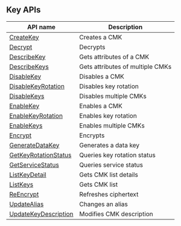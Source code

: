## Key APIs

| API name | Description |
|---------|---------|
| [CreateKey](/document/api/573/34430) | Creates a CMK |
| [Decrypt](/document/api/573/34429) | Decrypts |
| [DescribeKey](/document/api/573/34428) | Gets attributes of a CMK |
| [DescribeKeys](/document/api/573/34427) | Gets attributes of multiple CMKs |
| [DisableKey](/document/api/573/34426) | Disables a CMK |
| [DisableKeyRotation](/document/api/573/34425) | Disables key rotation |
| [DisableKeys](/document/api/573/34424) | Disables multiple CMKs |
| [EnableKey](/document/api/573/34423) | Enables a CMK |
| [EnableKeyRotation](/document/api/573/34422) | Enables key rotation |
| [EnableKeys](/document/api/573/34421) | Enables multiple CMKs |
| [Encrypt](/document/api/573/34420) | Encrypts |
| [GenerateDataKey](/document/api/573/34419) | Generates a data key |
| [GetKeyRotationStatus](/document/api/573/34418) | Queries key rotation status |
| [GetServiceStatus](/document/api/573/34417) | Queries service status |
| [ListKeyDetail](/document/api/573/34416) | Gets CMK list details |
| [ListKeys](/document/api/573/34415) | Gets CMK list |
| [ReEncrypt](/document/api/573/34414) | Refreshes ciphertext |
| [UpdateAlias](/document/api/573/34413) | Changes an alias |
| [UpdateKeyDescription](/document/api/573/34412) | Modifies CMK description |

